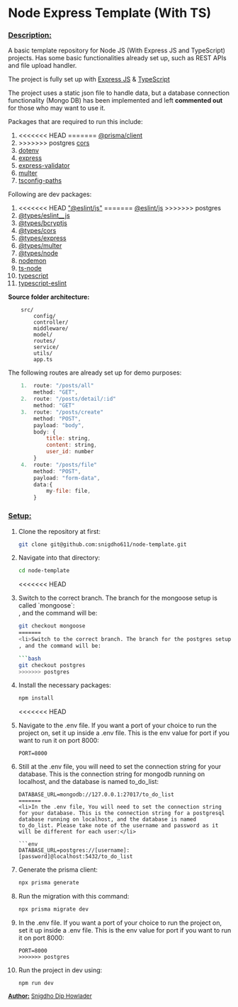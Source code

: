 # Node Express Template (With TS)

### <u><b>Description:</b></u>

<p>A basic template repository for Node JS (With Express JS and TypeScript) projects. Has some basic functionalities already set up, such as REST APIs and file upload handler.</p>

The project is fully set up with <a href="">Express JS</a> & <a href="https://www.typescriptlang.org/">TypeScript</a>

<p>The project uses a static json file to handle data, but a database connection functionality (Mongo DB) has been implemented and left <b>commented out</b> for those who may want to use it.</p>
<p>Packages that are required to run this include:</p>
<ol>
    <li>
<<<<<<< HEAD
=======
        <a href="https://www.npmjs.com/package/@prisma/client">@prisma/client</a>
    </li>
    <li>
>>>>>>> postgres
        <a href="https://www.npmjs.com/package/cors">cors</a>
    </li>
    <li>
        <a href="https://www.npmjs.com/package/dotenv">dotenv</a>
    </li>
    <li>
        <a href="https://www.npmjs.com/package/express">express</a>
    </li>
    <li>
        <a href="https://www.npmjs.com/package/express-validator">express-validator</a>
    </li>
    <li>
        <a href="https://www.npmjs.com/package/multer">multer</a>
    </li>
    <li>
        <a href="https://www.npmjs.com/package/multer">tsconfig-paths</a>
    </li>
</ol>
<span>Following are dev packages:</span>
<ol>
    <li>
<<<<<<< HEAD
        <a href="https://www.npmjs.com/package/@eslint/js">"@eslint/js"</a>
=======
        <a href="https://www.npmjs.com/package/@eslint/js">@eslint/js</a>
>>>>>>> postgres
    </li>
    <li>
        <a href="https://www.npmjs.com/package/@types/eslint__js">@types/eslint__js</a>
    </li>
    <li>
        <a href="https://www.npmjs.com/package/@types/bcryptjs">@types/bcryptjs</a>
    </li>
    <li>
        <a href="https://www.npmjs.com/package/@types/cors">@types/cors</a>
    </li>
    <li>
        <a href="https://www.npmjs.com/package/@types/express">@types/express</a>
    </li>
    <li>
        <a href="https://www.npmjs.com/package/@types/multer">@types/multer</a>
    </li>
    <li>
        <a href="https://www.npmjs.com/package/@types/node">@types/node</a>
    </li>
    <li>
        <a href="https://www.npmjs.com/package/nodemon">nodemon</a>
    </li>
    <li>
        <a href="https://www.npmjs.com/package/ts-node">ts-node</a>
    </li> 
    <li>
        <a href="https://www.npmjs.com/package/typescript">typescript</a>
    </li>
    <li>
        <a href="https://www.npmjs.com/package/typescript-eslint">typescript-eslint</a>
    </li>
</ol>
<p><strong>Source folder architecture:</strong></p>

```
    src/
        config/
        controller/
        middleware/
        model/
        routes/
        service/
        utils/
        app.ts
```

<p>The following routes are already set up for demo purposes:</p>

```js
    1.  route: "/posts/all"
        method: "GET",
    2.  route: "/posts/detail/:id"
        method: "GET"
    3.  route: "/posts/create"
        method: "POST",
        payload: "body",
        body: {
            title: string,
            content: string,
            user_id: number
        }
    4.  route: "/posts/file"
        method: "POST",
        payload: "form-data",
        data:{
            my-file: file,
        }
```

### <u><b>Setup:</b></u>

<ol>
<li>Clone the repository at first: </li>

```bash
git clone git@github.com:snigdho611/node-template.git
```

<li>Navigate into that directory:</li>

```bash
cd node-template
```

<<<<<<< HEAD
<li>Switch to the correct branch. The branch for the mongoose setup is called `mongoose`:</li>
, and the command will be:

```bash
git checkout mongoose
=======
<li>Switch to the correct branch. The branch for the postgres setup is called `postgres`:</li>
, and the command will be:

```bash
git checkout postgres
>>>>>>> postgres
```

<li>Install the necessary packages:</li>

```bash
npm install
```

<<<<<<< HEAD
<li>Navigate to the .env file. If you want a port of your choice to run the project on, set it up inside a .env file. This is the env value for port if you want to run it on port 8000:</li>

```env
PORT=8000
```

<li>Still at the .env file, you will need to set the connection string for your database. This is the connection string for mongodb running on localhost, and the database is named to_do_list:</li>

```env
DATABASE_URL=mongodb://127.0.0.1:27017/to_do_list
=======
<li>In the .env file, You will need to set the connection string for your database. This is the connection string for a postgresql database running on localhost, and the database is named to_do_list. Please take note of the username and password as it will be different for each user:</li>

```env
DATABASE_URL=postgres://[username]:[password]@localhost:5432/to_do_list
```

<li>Generate the prisma client:</li>

```bash
npx prisma generate
```

<li>Run the migration with this command:</li>

```bash
npx prisma migrate dev
```

<li>In the .env file. If you want a port of your choice to run the project on, set it up inside a .env file. This is the env value for port if you want to run it on port 8000:</li>

```env
PORT=8000
>>>>>>> postgres
```

<li>Run the project in dev using:</li>

```node
npm run dev
```

</ol>

<p style="font-size: 13px">
<u><b>Author:</b></u>
<a href="https://github.com/snigdho611">Snigdho Dip Howlader</a>
</p>
